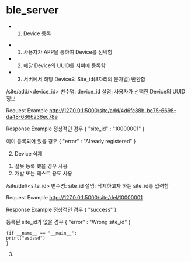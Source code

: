 # ble_server
* 1. Device 등록
- 1) 사용자가 APP을 통하여 Device를 선택함
- 2) 해당 Device의 UUID를 서버에 등록함
- 3) 서버에서 해당 Device의 Site_id(8자리의 문자열) 반환함

/site/add/<device_id>
변수명: device_id 설명: 사용자가 선택한 Device의 UUID 정보

Request Example
http://127.0.0.1:5000/site/add/4d6fc88b-be75-6698-da48-6866a36ec78e

Response Example
정상적인 경우
{
  "site_id" : "10000001"
}

이미 등록되어 있을 경우
{
  "error" : "Already registered"
}

2. Device 삭제
1) 잘못 등록 했을 경우 사용
2) 개발 또는 테스트 용도 사용

/site/del/<site_id>
변수명: site_id 설명: 삭제하고자 하는 site_id를 입력함

Request Example
http://127.0.0.1:5000/site/del/10000001

Response Example
정상적인 경우
{
  "success"
}

등록된 site_id가 없을 경우
{
  "error" : "Wrong site_id"
}

<pre><code>{if __name__ == "__main__":
print("asdasd")
}</code></pre>

3. 







